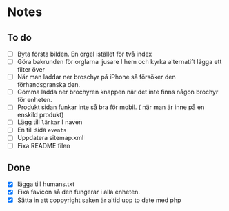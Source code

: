# Notes

## To do
-[ ] Byta första bilden. En orgel istället för två index
-[ ] Göra bakrunden för orglarna ljusare I hem och kyrka alternatift lägga ett filter över 
-[ ] När man laddar ner broschyr på iPhone så försöker den förhandsgranska den.
-[ ] Gömma ladda ner brochyren knappen när det inte finns någon brochyr för enheten.
-[ ] Produkt sidan funkar inte så bra för mobil. ( när man är inne på en enskild produkt)
-[ ] Lägg till `länkar` I naven
-[ ] En till sida ``events``
-[ ] Uppdatera sitemap.xml
-[ ] Fixa README filen

## Done
-[x] lägga till humans.txt
-[x] Fixa favicon så den fungerar i alla enheten.
-[x] Sätta in att coppyright saken är altid upp to date med php